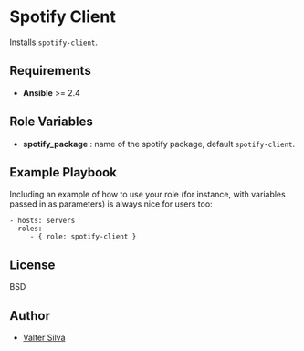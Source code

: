 Spotify Client
=========

Installs `spotify-client`.

Requirements
------------

- **Ansible** >= 2.4

Role Variables
--------------

- **spotify_package** : name of the spotify package, default `spotify-client`.


Example Playbook
----------------

Including an example of how to use your role (for instance, with variables passed in as parameters) is always nice for users too:

    - hosts: servers
      roles:
         - { role: spotify-client }

License
-------

BSD

Author
------------------

- [Valter Silva](https://www.linkedin.com/in/valterhenrique/en)

